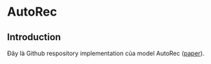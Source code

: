 # AutoRec

## Introduction

Đây là Github respository implementation của model AutoRec ([paper](https://arxiv.org/abs/2007.07224)).